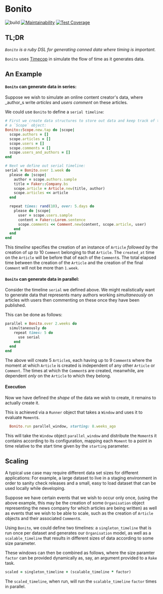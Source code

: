 # Bonito

![build](https://travis-ci.org/tmfnll/bonito.svg?branch=master) [![Maintainability](https://api.codeclimate.com/v1/badges/15ad4524ca0d4c0cdff4/maintainability)](https://codeclimate.com/github/tmfnll/bonito/maintainability) [![Test Coverage](https://api.codeclimate.com/v1/badges/15ad4524ca0d4c0cdff4/test_coverage)](https://codeclimate.com/github/tmfnll/bonito/test_coverage)

## TL;DR

_`Bonito` is a ruby DSL for generating canned data where timing is important._  

`Bonito` uses [Timecop](https://github.com/travisjeffery/timecop) in simulate
the flow of time as it generates data.

## An Example

#### `Bonito` can generate data in series:

Suppose we wish to simulate an online content creator's data, where _author_s
write _articles_ and _users_ _comment_ on these articles.

We could use `Bonito` to define a `serial timeline`:

```ruby
# First we create data structures to store out data and keep track of them in
# a `Scope` object: 
Bonito::Scope.new.tap do |scope|
  scope.authors = []
  scope.articles = []
  scope.users = []
  scope.comments = []
  scope.users_and_authors = []
end

# Next we define out serial timeline:
serial = Bonito.over 1.week do
  please do |scope|
    author = scope.authors.sample
    title = Faker::Company.bs
    scope.article = Article.new(title, author)
    scope.articles << article
  end

  repeat times: rand(10), over: 5.days do
    please do |scope|
      user = scope.users.sample
      content = Faker::Lorem.sentence
      scope.comments << Comment.new(content, scope.article, user)
    end
  end
end
```

This _timeline_ specifies the creation of an instance of `Article` _followed by_
the creation of _up to_ 10 `Comment` belonging to that `Article`. 
The `created_at` time on the `Article` will be before that of each of the
`Comment`s. The total elapsed time between the creation of the `Article` and
the creation of the final `Comment` will not be more than `1.week`.


#### `Bonito` can generate data in parallel:

Consider the timeline `serial` we defined above.  We might realistically want
to generate data that represents many authors working _simultaneously_ on
articles with users then commenting on these once they have been published.

This can be done as follows:

```ruby
parallel = Bonito.over 2.weeks do
  simultaneously do
    repeat times: 5 do
      use serial
    end
  end
end
```

The above will create 5 `Article`s, each having up to 9 `Comment`s where the
moment at which `Article` is created is independent of any other `Article` or
`Comment`.  The times at which the `Comment`s are created, meanwhile, are
dependent _only_ on the `Article` to which they belong.

#### Execution

Now we have defined the _shape_ of the data we wish to create, it remains 
to actually create it.  

This is achieved via a `Runner` object that takes a `Window` and uses it to 
evaluate `Moment`s.

```ruby
  Bonito.run parallel_window, starting: 8.weeks_ago
```

This will take the `Window` object `parallel_window` and distribute the `Moment`s
it contains according to its configuration, mapping each `Moment` to a point
in time relative to the start time given by the `starting` parameter.

## Scaling

A typical use case may require different data set sizes for
different applications: For example, a large dataset to live in a staging 
environment in order to sanity check releases and a small, easy to load dataset 
that can be used locally while developing.

Suppose we have certain events that we wish to occur only once, 
(using the above example, this may be the creation of some `Organisation` object
representing the news company for which articles are being written) as well
as events that we wish to be able to scale, such as the creation of `Article`
objects and their associated `Comment`s.

Using `Bonito`, we could define two timelines: a `singleton_timeline` 
that is run once per dataset and generates our 
`Organisation` model, as well as a `scalable_timeline`
that results in different sizes of data according to some size parameter.

These windows can then be combined as follows, where the size paramter `factor`
can be provided dynamically as, say, an argument provided to a `Rake` task.
 
```ruby
scaled = singleton_timeline + (scalable_timeline * factor)
```

The `scaled_timeline`, when run, will run the `scalable_timeline` `factor` times
in parallel.


